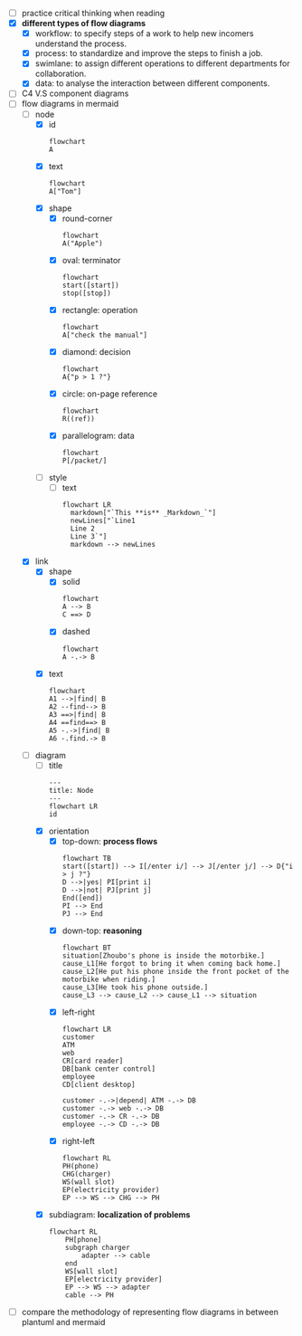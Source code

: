 - [ ] practice critical thinking when reading
- [x] **different types of flow diagrams**
  - [x] workflow: to specify steps of a work to help new incomers understand the process.
  - [x] process: to standardize and improve the steps to finish a job.
  - [x] swimlane: to assign different operations to different departments for collaboration.
  - [x] data: to analyse the interaction between different components.
- [ ] C4 V.S component diagrams
- [ ] flow diagrams in mermaid
  - [ ] node
    - [x] id
      ```mermaid
      flowchart
	  A
      ```
    - [x] text
      ```mermaid
      flowchart
      A["Tom"]
      ```
    - [x] shape
      - [x] round-corner
        ```mermaid
        flowchart
        A("Apple")
        ```
      - [x] oval: terminator
        ```mermaid
        flowchart
        start([start])
        stop([stop])
        ```
      - [x] rectangle: operation
		```mermaid
		flowchart
		A["check the manual"]
		```
      - [x] diamond: decision
        ```mermaid
        flowchart
        A{"p > 1 ?"}
        ```
      - [x] circle: on-page reference
        ```mermaid
        flowchart
        R((ref))
        ```
      - [x] parallelogram: data
        ```mermaid
        flowchart
        P[/packet/]
        ```
    - [ ] style
      - [ ] text
        ```mermaid
        flowchart LR
          markdown["`This **is** _Markdown_`"]
          newLines["`Line1
          Line 2
          Line 3`"]
          markdown --> newLines
        ```       
  - [x] link 
    - [x] shape
      - [x] solid
	    ```mermaid
	    flowchart
        A --> B
        C ==> D
        ```
      - [x] dashed 
        ```mermaid
	    flowchart
        A -.-> B
        ```
    - [x] text 
      ```mermaid
	  flowchart
      A1 -->|find| B
      A2 --find--> B
      A3 ==>|find| B
      A4 ==find==> B
      A5 -.->|find| B
      A6 -.find.-> B
      ```
  - [ ] diagram
    - [ ] title
      ```mermaid
      ---
      title: Node
      ---
      flowchart LR
      id
      ```
    - [x] orientation
      - [x] top-down: **process flows**
        ```mermaid
        flowchart TB
        start([start]) --> I[/enter i/] --> J[/enter j/] --> D{"i > j ?"}
        D -->|yes| PI[print i] 
        D -->|not| PJ[print j]
        End([end])
        PI --> End
        PJ --> End
        ```
      - [x] down-top: **reasoning**
        ```mermaid
        flowchart BT
        situation[Zhoubo's phone is inside the motorbike.]
        cause_L1[He forgot to bring it when coming back home.]
        cause_L2[He put his phone inside the front pocket of the motorbike when riding.]
        cause_L3[He took his phone outside.]
        cause_L3 --> cause_L2 --> cause_L1 --> situation
        ```
      - [x] left-right
        ```mermaid
        flowchart LR
        customer
        ATM
        web
        CR[card reader]
        DB[bank center control]
        employee
        CD[client desktop]

	    customer -.->|depend| ATM -.-> DB
	    customer -.-> web -.-> DB
	    customer -.-> CR -.-> DB
	    employee -.-> CD -.-> DB
        ```
      - [x] right-left
        ```mermaid
        flowchart RL
        PH(phone)
        CHG(charger)
        WS(wall slot)
        EP(electricity provider)
        EP --> WS --> CHG --> PH
        ``` 
    - [x] subdiagram: **localization of problems**
        ```mermaid
        flowchart RL
	        PH[phone]
	        subgraph charger
				adapter --> cable
			end 
	        WS[wall slot]
	        EP[electricity provider]
	        EP --> WS --> adapter
	        cable --> PH
        ``` 
- [ ] compare the methodology of representing flow diagrams in between plantuml and mermaid 
<!--stackedit_data:
eyJoaXN0b3J5IjpbNjQzNDYxMTczXX0=
-->